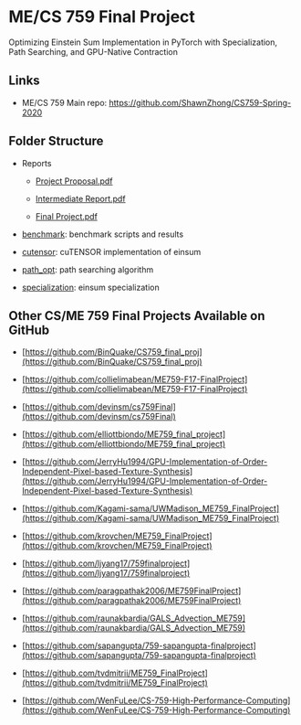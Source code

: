 # ME/CS 759 Final Project

Optimizing Einstein Sum Implementation in PyTorch with Specialization, Path Searching, and GPU-Native Contraction

## Links

- ME/CS 759 Main repo: https://github.com/ShawnZhong/CS759-Spring-2020


## Folder Structure

- Reports

  - [Project Proposal.pdf](Project%20Proposal.pdf)

  - [Intermediate Report.pdf](Intermediate%20Report.pdf)

  - [Final Project.pdf](Final%20Project.pdf)

- [benchmark](benchmark): benchmark scripts and results

- [cutensor](cutensor): cuTENSOR implementation of einsum

- [path_opt](path_opt): path searching algorithm 

- [specialization](specialization): einsum specialization


## Other CS/ME 759 Final Projects Available on GitHub

- [https://github.com/BinQuake/CS759_final_proj](https://github.com/BinQuake/CS759_final_proj)

- [https://github.com/collielimabean/ME759-F17-FinalProject](https://github.com/collielimabean/ME759-F17-FinalProject)

- [https://github.com/devinsm/cs759Final](https://github.com/devinsm/cs759Final)

- [https://github.com/elliottbiondo/ME759_final_project](https://github.com/elliottbiondo/ME759_final_project)

- [https://github.com/JerryHu1994/GPU-Implementation-of-Order-Independent-Pixel-based-Texture-Synthesis](https://github.com/JerryHu1994/GPU-Implementation-of-Order-Independent-Pixel-based-Texture-Synthesis)

- [https://github.com/Kagami-sama/UWMadison_ME759_FinalProject](https://github.com/Kagami-sama/UWMadison_ME759_FinalProject)

- [https://github.com/krovchen/ME759_FinalProject](https://github.com/krovchen/ME759_FinalProject)

- [https://github.com/ljyang17/759finalproject](https://github.com/ljyang17/759finalproject)

- [https://github.com/paragpathak2006/ME759FinalProject](https://github.com/paragpathak2006/ME759FinalProject)

- [https://github.com/raunakbardia/GALS_Advection_ME759](https://github.com/raunakbardia/GALS_Advection_ME759)

- [https://github.com/sapangupta/759-sapangupta-finalproject](https://github.com/sapangupta/759-sapangupta-finalproject)

- [https://github.com/tvdmitrii/ME759_FinalProject](https://github.com/tvdmitrii/ME759_FinalProject)

- [https://github.com/WenFuLee/CS-759-High-Performance-Computing](https://github.com/WenFuLee/CS-759-High-Performance-Computing)
